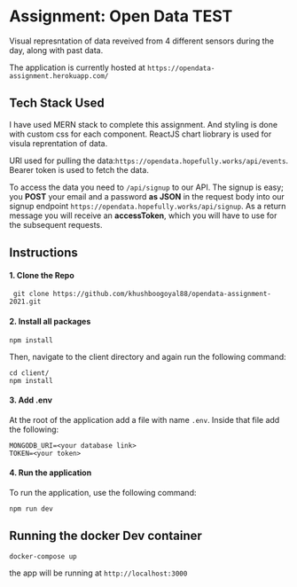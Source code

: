 # Assignment: Open Data TEST

Visual represntation of data reveived from 4 different sensors during the day, along with past data.

The application is currently hosted at `https://opendata-assignment.herokuapp.com/`

## Tech Stack Used

I have used MERN stack to complete this assignment. And styling is done with custom css for each component. ReactJS chart liobrary is used for visula reprentation of data.

URl used for pulling the data:`https://opendata.hopefully.works/api/events`. Bearer token is used to fetch the data.

To access the data you need to `/api/signup` to our API. The signup is easy; you **POST** your email and a password **as JSON** in the request body into our signup endpoint `https://opendata.hopefully.works/api/signup`. As a return message you will receive an **accessToken**, which you will have to use for the subsequent requests.

## Instructions

#### 1. Clone the Repo
` git clone https://github.com/khushboogoyal88/opendata-assignment-2021.git`

#### 2. Install all packages
```
npm install
```
Then, navigate to the client directory and again run the following command:
```
cd client/
npm install
```
#### 3. Add .env
At the root of the application add a file with name `.env`. Inside that file add the following:
```
MONGODB_URI=<your database link>
TOKEN=<your token>
```
#### 4. Run the application 
To run the application, use the following command:
```
npm run dev
```
## Running the docker Dev container 
```
docker-compose up
```
the app will be running at `http://localhost:3000`
